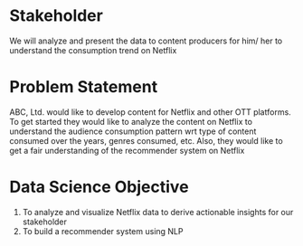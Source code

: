 # Stakeholder
We will analyze and present the data to content producers for him/ her to understand the consumption trend on Netflix

# Problem Statement
ABC, Ltd. would like to develop content for Netflix and other OTT platforms. To get started they would like to analyze the content on Netflix to understand the audience consumption pattern wrt type of content consumed over the years, genres consumed, etc. Also, they would like to get a fair understanding of the recommender system on Netflix

# Data Science Objective
1. To analyze and visualize Netflix data to derive actionable insights for our stakeholder
2. To build a recommender system using NLP